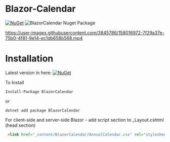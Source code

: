 # Blazor-Calendar
[![NuGet](https://img.shields.io/nuget/v/BlazorCalendar.svg)](https://www.nuget.org/packages/BlazorCalendar/)  ![BlazorCalendar Nuget Package](https://img.shields.io/nuget/dt/BlazorCalendar)

https://user-images.githubusercontent.com/3845786/158016972-7f29a37e-75b0-4f81-9e14-ec1db658b568.mp4



# Installation
Latest version in here: [![NuGet](https://img.shields.io/nuget/v/BlazorCalendar.svg)](https://www.nuget.org/packages/BlazorCalendar/) 

To Install

```
Install-Package BlazorCalendar
```
or
```
dotnet add package BlazorCalendar
```
For client-side and server-side Blazor - add script section to _Layout.cshtml (head section)

```html
 <link href="_content/BlazorCalendar/AnnualCalendar.css" rel="stylesheet" />
```

